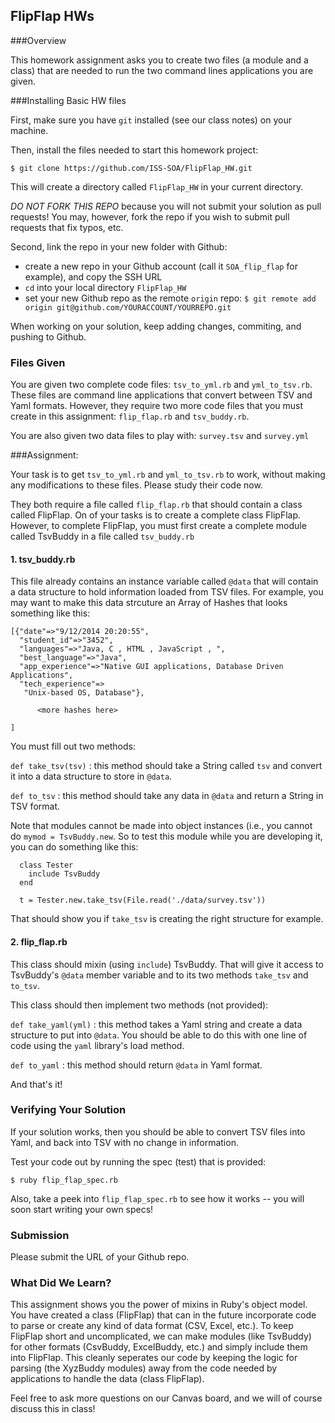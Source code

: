 ## FlipFlap HWs

###Overview

This homework assignment asks you to create two files (a module and a class) that
are needed to run the two command lines applications you are given.

###Installing Basic HW files

First, make sure you have `git` installed (see our class notes) on your machine.

Then, install the files needed to start this homework project:

    $ git clone https://github.com/ISS-SOA/FlipFlap_HW.git

This will create a directory called `FlipFlap_HW` in your current directory.

*DO NOT FORK THIS REPO* because you will not submit your solution as pull requests! You may, however, fork the repo if you wish to submit pull requests that fix typos, etc.

Second, link the repo in your new folder with Github:
- create a new repo in your Github account (call it `SOA_flip_flap` for example), and copy the SSH URL
- `cd` into your local directory `FlipFlap_HW`
- set your new Github repo as the remote `origin` repo: `$ git remote add origin git@github.com/YOURACCOUNT/YOURREPO.git`

When working on your solution, keep adding changes, commiting, and pushing to Github.


### Files Given

You are given two complete code files: `tsv_to_yml.rb` and `yml_to_tsv.rb`.
These files are command line applications that convert between TSV and Yaml formats.
However, they require two more code files that you must create in this assignment:
`flip_flap.rb` and `tsv_buddy.rb`.

You are also given two data files to play with: `survey.tsv` and `survey.yml`

###Assignment:

Your task is to get `tsv_to_yml.rb` and `yml_to_tsv.rb` to work, without making
any modifications to these files.  Please study their code now.

They both require a file called `flip_flap.rb` that should contain a class called FlipFlap.
On of your tasks is to create a complete class FlipFlap. However, to complete
FlipFlap, you must first create a complete module called TsvBuddy in a file called
`tsv_buddy.rb`

#### 1. tsv_buddy.rb

This file already contains an instance variable called `@data` that will contain a
data structure to hold information loaded from TSV files. For example, you may want to make this
data strcuture an Array of Hashes that looks something like this:


```
[{"date"=>"9/12/2014 20:20:55",
  "student_id"=>"3452",
  "languages"=>"Java, C , HTML , JavaScript , ",
  "best_language"=>"Java",
  "app_experience"=>"Native GUI applications, Database Driven Applications",
  "tech_experience"=>
   "Unix-based OS, Database"},

      <more hashes here>

]
```

You must fill out two methods:

`def take_tsv(tsv)` : this method should take a String called `tsv` and convert
it into a data structure to store in `@data`.

`def to_tsv` : this method should take any data in `@data` and return a String
in TSV format.

Note that modules cannot be made into object instances (i.e., you cannot do
`mymod = TsvBuddy.new`.  So to test this module while you are developing it,
you can do something like this:

```
  class Tester
    include TsvBuddy
  end

  t = Tester.new.take_tsv(File.read('./data/survey.tsv'))
```

That should show you if `take_tsv` is creating the right structure for example.

#### 2. flip_flap.rb

This class should mixin (using `include`) TsvBuddy. That will give it access to
TsvBuddy's `@data` member variable and to its two methods `take_tsv` and `to_tsv`.

This class should then implement two methods (not provided):

`def take_yaml(yml)` : this method takes a Yaml string and create a data structure to put into `@data`.
You should be able to do this with one line of code using the `yaml` library's load method.

`def to_yaml` : this method should return `@data` in Yaml format.


And that's it!


### Verifying Your Solution

If your solution works, then you should be able to convert TSV files into Yaml,
and back into TSV with no change in information.

Test your code out by running the spec (test) that is provided:

```
$ ruby flip_flap_spec.rb
```

Also, take a peek into `flip_flap_spec.rb` to see how it works -- you will soon start writing your own specs!

### Submission

Please submit the URL of your Github repo.

### What Did We Learn?

This assignment shows you the power of mixins in Ruby's object model.
You have created a class (FlipFlap) that can in the future incorporate code to
parse or create any kind of data format (CSV, Excel, etc.).  To keep FlipFlap short
and uncomplicated, we can make modules (like TsvBuddy) for other formats (CsvBuddy,
ExcelBuddy, etc.) and simply include them into FlipFlap. This cleanly seperates
our code by keeping the logic for parsing (the XyzBuddy modules) away from the code
needed by applications to handle the data (class FlipFlap).

Feel free to ask more questions on our Canvas board, and we will of course discuss
this in class!
